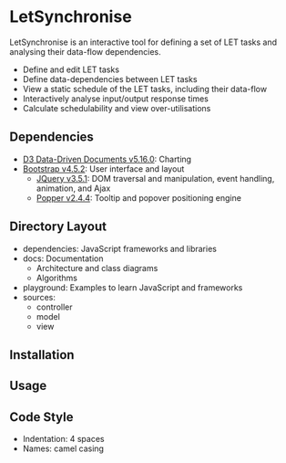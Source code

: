 # LetSynchronise
LetSynchronise is an interactive tool for defining a set of LET tasks and analysing their data-flow dependencies.
* Define and edit LET tasks
* Define data-dependencies between LET tasks
* View a static schedule of the LET tasks, including their data-flow
* Interactively analyse input/output response times 
* Calculate schedulability and view over-utilisations


## Dependencies
* [D3 Data-Driven Documents v5.16.0](https://d3js.org): Charting
* [Bootstrap v4.5.2](https://getbootstrap.com): User interface and layout
   * [JQuery v3.5.1](https://jquery.com): DOM traversal and manipulation, event handling, animation, and Ajax
   * [Popper v2.4.4](https://popper.js.org): Tooltip and popover positioning engine


## Directory Layout
* dependencies: JavaScript frameworks and libraries
* docs: Documentation
   * Architecture and class diagrams
   * Algorithms
* playground: Examples to learn JavaScript and frameworks
* sources:
   * controller
   * model
   * view


## Installation


## Usage

## Code Style
* Indentation: 4 spaces
* Names: camel casing
